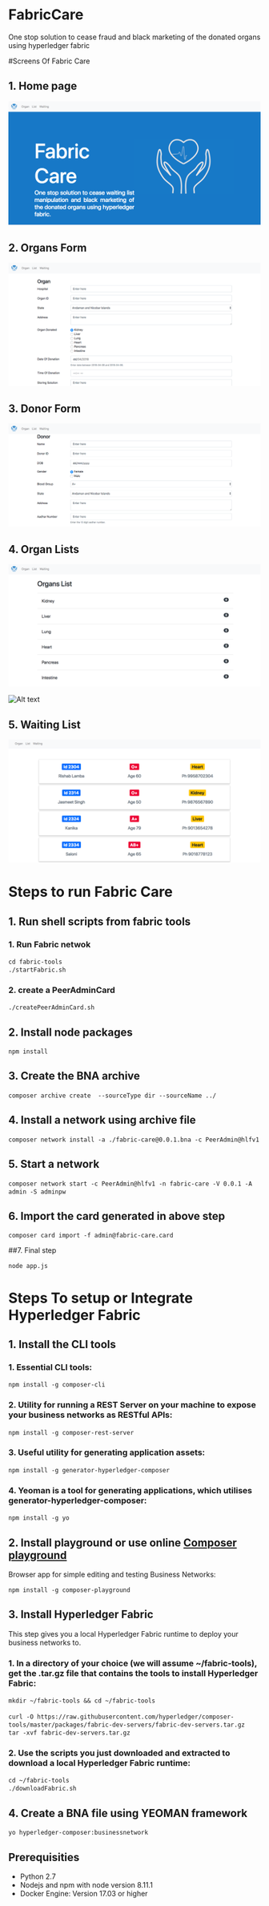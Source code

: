 # FabricCare
One stop solution to cease fraud and black marketing of the donated organs using hyperledger fabric

#Screens Of Fabric Care
## 1. Home page
![Alt text](screens/homeScreen.png?raw=true)
## 2. Organs Form
![Alt text](screens/organForm.png?raw=true)
## 3. Donor Form
![Alt text](screens/donorForm.png?raw=true)
## 4. Organ Lists
![Alt text](screens/organFullList.png?raw=true)

![Alt text](screens/organList.png?raw=true)
## 5. Waiting List
![Alt text](screens/waitingList.png?raw=true)
# Steps to run Fabric Care
## 1. Run shell scripts from fabric tools
### 1. Run Fabric netwok
```
cd fabric-tools
./startFabric.sh
```
### 2. create a PeerAdminCard
```
./createPeerAdminCard.sh
```
## 2. Install node packages
```
npm install
```
## 3. Create the BNA archive
```
composer archive create  --sourceType dir --sourceName ../
```
## 4. Install a network using archive file
```
composer network install -a ./fabric-care@0.0.1.bna -c PeerAdmin@hlfv1
```

## 5. Start a network 
```
composer network start -c PeerAdmin@hlfv1 -n fabric-care -V 0.0.1 -A admin -S adminpw
```

## 6. Import the card generated in above step
```
composer card import -f admin@fabric-care.card
```
##7. Final step
```
node app.js
```

# Steps To setup or Integrate Hyperledger Fabric
## 1. Install the CLI tools
### 1. Essential CLI tools:
```
npm install -g composer-cli
```
### 2. Utility for running a REST Server on your machine to expose your business networks as RESTful APIs:
```
npm install -g composer-rest-server
```
### 3. Useful utility for generating application assets:
```
npm install -g generator-hyperledger-composer
```
### 4. Yeoman is a tool for generating applications, which utilises generator-hyperledger-composer:
```
npm install -g yo
```
## 2. Install playground or use online  [Composer playground](https://composer-playground.mybluemix.net)
Browser app for simple editing and testing Business Networks:
```
npm install -g composer-playground
```
## 3. Install Hyperledger Fabric
This step gives you a local Hyperledger Fabric runtime to deploy your business networks to.
### 1. In a directory of your choice (we will assume ~/fabric-tools), get the .tar.gz file that contains the tools to install Hyperledger Fabric:
```
mkdir ~/fabric-tools && cd ~/fabric-tools

curl -O https://raw.githubusercontent.com/hyperledger/composer-tools/master/packages/fabric-dev-servers/fabric-dev-servers.tar.gz
tar -xvf fabric-dev-servers.tar.gz
```
### 2. Use the scripts you just downloaded and extracted to download a local Hyperledger Fabric runtime:
```
cd ~/fabric-tools
./downloadFabric.sh
```
## 4. Create a BNA file using YEOMAN framework
```
yo hyperledger-composer:businessnetwork
```

## Prerequisities
* Python 2.7
* Nodejs and npm with node version 8.11.1
* Docker Engine: Version 17.03 or higher

